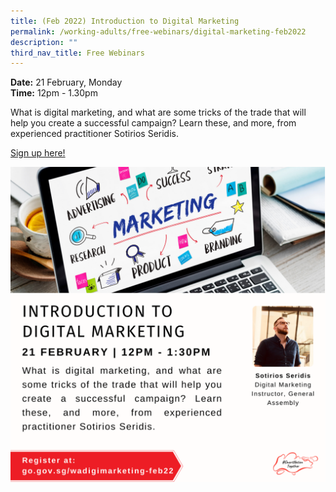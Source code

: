 ```yaml
---
title: (Feb 2022) Introduction to Digital Marketing
permalink: /working-adults/free-webinars/digital-marketing-feb2022
description: ""
third_nav_title: Free Webinars
---
```



**Date:** 21 February, Monday
<br> **Time:** 12pm - 1.30pm

What is digital marketing, and what are some tricks
of the trade that will help you create a successful
campaign? Learn these, and more, from experienced
practitioner Sotirios Seridis. 

[Sign up here! ](https://go.gov.sg/wadigimarketing-feb22)

![Alt text for image on Isomer site](/images/21-feb-wa.png)